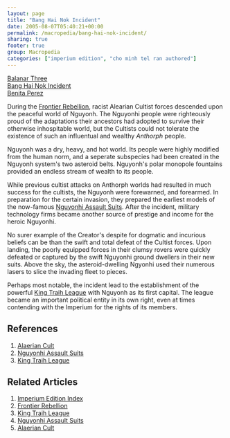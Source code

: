```yaml
---
layout: page
title: "Bang Hai Nok Incident"
date: 2005-08-07T05:40:21+00:00
permalink: /macropedia/bang-hai-nok-incident/
sharing: true
footer: true
group: Macropedia
categories: ["imperium edition", "cho minh tel ran authored"]
---
```


<div class='row'>
	<div class='col-md-4'><a href='/macropedia/balanar-three'>Balanar Three</a></div>
	<div class='col-md-4'><a href='/macropedia/bang-hai-nok-incident'>Bang Hai Nok Incident</a></div>
	<div class='col-md-4'><a href='/macropedia/benita-perez'>Benita Perez</a></div>
</div>


During the [Frontier Rebellion](/macropedia/frontier-rebellion), racist Alearian Cultist forces descended upon the peaceful world of Nguyonh. The Nguyonhi people were righteously proud of the adaptations their ancestors had adopted to survive their otherwise inhospitable world, but the Cultists could not tolerate the existence of such an influentual and wealthy *Anthorph* people. 

Nguyonh was a dry, heavy, and hot world. Its people were highly modified from the human norm, and a seperate subspecies had been created in the Nguyonh system's two asteroid belts. Nguyonh's polar monopole fountains provided an endless stream of wealth to its people. 

While previous cultist attacks on Anthorph worlds had resulted in much success for the cultists, the Nguyonh were forewarned, and forearmed. In preparation for the certain invasion, they prepared the earliest models of the now-famous [Nguyonhi Assault Suits](/macropedia/nguyonhi-assault-suits). After the incident, military technology firms became another source of prestige and income for the heroic Nguyonhi. 

No surer example of the Creator's despite for dogmatic and incurious beliefs can be than the swift and total defeat of the Cultist forces. Upon landing, the poorly equipped forces in their clumsy rovers were quickly defeated or captured by the swift Nguyonhi ground dwellers in their new suits. Above the sky, the asteroid-dwelling Ngyonhi used their numerous lasers to slice the invading fleet to pieces.

Perhaps most notable, the incident lead to the establishment of the powerful [King Traih League](/macropedia/king-traih-league) with Nguyonh as its first capital. The league became an important political entity in its own right, even at times contending with the Imperium for the rights of its members.

## References
1. [Alaerian Cult](/macropedia/alaerian-cult)
1. [Nguyonhi Assault Suits](/macropedia/nguyonhi-assault-suits)
1. [King Traih League](/macropedia/king-traih-league)

## Related Articles

1. [Imperium Edition Index](/macropedia/imperium-edition-index)
2. [Frontier Rebellion](/macropedia/frontier-rebellion)
3. [King Traih League](/macropedia/king-traih-league)
4. [Nguyonhi Assault Suits](/macropedia/nguyonhi-assault-suits)
5. [Alaerian Cult](/macropedia/alaerian-cult)



 
